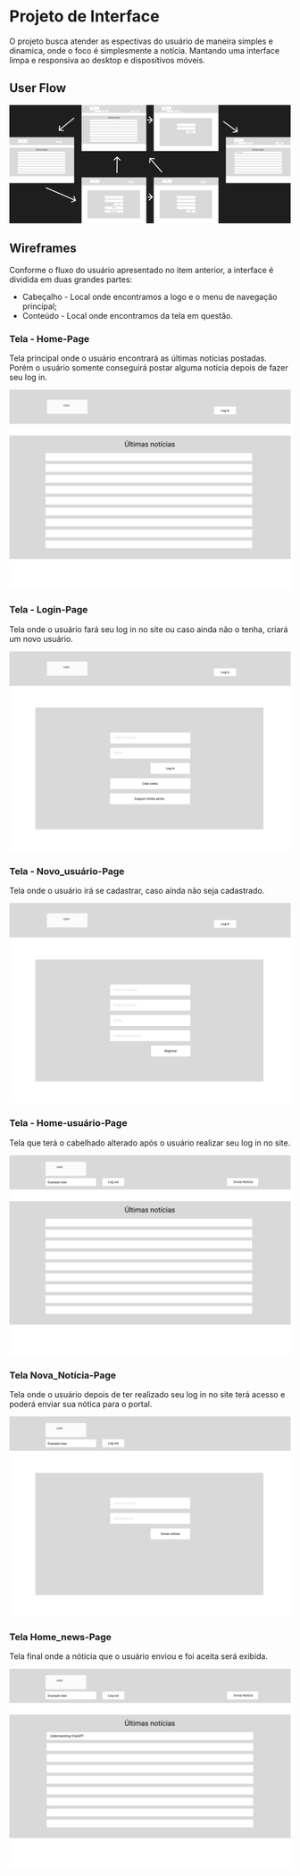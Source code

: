 
# Projeto de Interface

O projeto busca atender as espectivas do usuário de maneira simples e dinamica, onde o foco é simplesmente a notícia. Mantando uma interface limpa e responsiva ao desktop e dispositivos móveis.

## User Flow

![UserFlow](img/projeto_front_end_puc_wireframe_ads1.png)

## Wireframes

Conforme o fluxo do usuário apresentado no item anterior, a interface é dividida em duas grandes partes:

* Cabeçalho - Local onde encontramos a logo e o menu de navegação principal;
* Conteúdo - Local onde encontramos da tela em questão.
	
### Tela - Home-Page

Tela principal onde o usuário encontrará as últimas notícias postadas. Porém o usuário somente conseguirá postar alguma notícia depois de fazer seu log in.

![home_without_user_logged_in](img/Home_without_user_logged_in.png)


### Tela - Login-Page

Tela onde o usuário fará seu log in no site ou caso ainda não o tenha, criará um novo usuário.

![login_page](img/Login_page.png)


### Tela - Novo_usuário-Page

Tela onde o usuário irá se cadastrar, caso ainda não seja cadastrado.

![New_account_page](img/New_account_page.png)


### Tela - Home-usuário-Page

Tela que terá o cabelhado alterado após o usuário realizar seu log in no site.

![Home_with_user_logged_in](img/Home_with_user_logged_in.png)


### Tela Nova_Notícia-Page

Tela onde o usuário depois de ter realizado seu log in no site terá acesso e poderá enviar sua nótica para o portal.

![Submit_page](img/Submit_page.png)


### Tela Home_news-Page

Tela final onde a nóticia que o usuário enviou e foi aceita será exibida.

![Home_with_news](img/Home_with_news.png)
